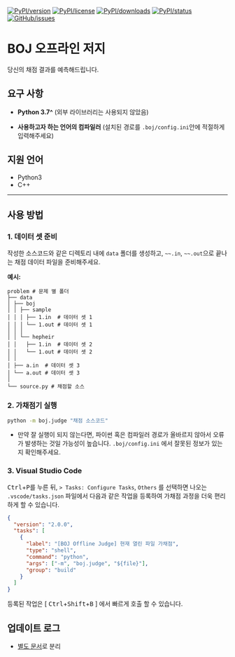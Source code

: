 <!-- Badges -->

[![PyPI/version]][pypi/package]
[![PyPI/license]][pypi/package]
[![PyPI/downloads]][pypi/package]
[![PyPI/status]][pypi/package]
[![GitHub/issues]][github/repo]

[pypi/package]: https://pypi.org/project/boj/
[pypi/python]: https://img.shields.io/pypi/pyversions/boj
[pypi/version]: https://img.shields.io/pypi/v/boj
[pypi/downloads]: https://img.shields.io/pypi/dm/boj
[pypi/license]: https://img.shields.io/pypi/l/boj
[pypi/status]: https://img.shields.io/pypi/status/boj
[github/repo]: https://github.com/Hepheir/BOJ-Offline-Judge
[github/stars]: https://img.shields.io/github/stars/Hepheir/BOJ-Offline-Judge.svg
[github/issues]: https://img.shields.io/github/issues/Hepheir/BOJ-Offline-Judge.svg

# BOJ 오프라인 저지

당신의 채점 결과를 예측해드립니다.

## 요구 사항

  - **Python 3.7^** (외부 라이브러리는 사용되지 않았음)

  - **사용하고자 하는 언어의 컴파일러** (설치된 경로를 `.boj/config.ini`안에 적절하게 입력해주세요)

## 지원 언어

  - Python3
  - C++

---

## 사용 방법

### 1. 데이터 셋 준비

작성한 소스코드와 같은 디렉토리 내에 `data` 폴더를 생성하고, `~~.in`, `~~.out`으로 끝나는 채점 데이터 파일을 준비해주세요.

**예시:**

```
problem # 문제 별 폴더
├── data
│ ├── boj
│ │ ├── sample
│ │ │ ├── 1.in  # 데이터 셋 1
│ │ │ └── 1.out # 데이터 셋 1
│ │ │
│ │ └── hepheir
│ │   ├── 1.in  # 데이터 셋 2
│ │   └── 1.out # 데이터 셋 2
│ │
│ ├── a.in  # 데이터 셋 3
│ └── a.out # 데이터 셋 3
│
└── source.py # 채점할 소스
```

### 2. 가채점기 실행

```bash
python -m boj.judge "채점 소스코드"
```

  - 만약 잘 실행이 되지 않는다면, 파이썬 혹은 컴파일러 경로가 올바르지 않아서 오류가 발생하는 것일 가능성이 높습니다. `.boj/config.ini` 에서 잘못된 정보가 있는지 확인해주세요.

### 3. Visual Studio Code

<kbd>Ctrl</kbd>+<kbd>P</kbd>를 누른 뒤, `> Tasks: Configure Tasks`, `Others` 를 선택하면 나오는 `.vscode/tasks.json` 파일에서 다음과 같은 작업을 등록하여 가채점 과정을 더욱 편리하게 할 수 있습니다.

```json
{
  "version": "2.0.0",
  "tasks": [
    {
      "label": "[BOJ Offline Judge] 현재 열린 파일 가채점",
      "type": "shell",
      "command": "python",
      "args": ["-m", "boj.judge", "${file}"],
      "group": "build"
    }
  ]
}
```

등록된 작업은 [ <kbd>Ctrl</kbd>+<kbd>Shift</kbd>+<kbd>B</kbd> ] 에서 빠르게 호출 할 수 있습니다.

## 업데이트 로그

  - [별도 문서](https://github.com/Hepheir/BOJ-Offline-Judge/Update.md)로 분리
